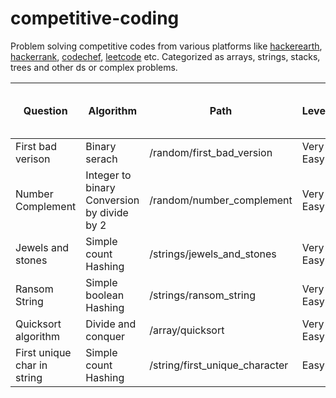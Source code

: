 # competitive-coding

Problem solving competitive codes from various platforms like [hackerearth](https://www.hackerearth.com/challenges/), [hackerrank](https://www.hackerrank.com/), [codechef](https://www.codechef.com/), [leetcode](https://leetcode.com/) etc. Categorized as arrays, strings, stacks, trees and other ds or complex problems.

Question | Algorithm | Path | Level | Type | Question or Tutorial URL
--- | --- | --- | --- | --- | ---
First bad verison | Binary serach | /random/first_bad_version | Very Easy | Challenge | [Leet code](https://leetcode.com/explore/challenge/card/may-leetcoding-challenge/534/week-1-may-1st-may-7th/3316/)
Number Complement | Integer to binary Conversion by divide by 2 | /random/number_complement | Very Easy | Challenge | [Leet code](https://leetcode.com/explore/challenge/card/may-leetcoding-challenge/534/week-1-may-1st-may-7th/3319/)
Jewels and stones | Simple count Hashing | /strings/jewels_and_stones | Very Easy | Challenge | [Leet code](https://leetcode.com/explore/challenge/card/may-leetcoding-challenge/534/week-1-may-1st-may-7th/3317/)
Ransom String | Simple boolean Hashing | /strings/ransom_string | Very Easy | Challenge | [Leet code](https://leetcode.com/explore/challenge/card/may-leetcoding-challenge/534/week-1-may-1st-may-7th/3318/)
Quicksort algorithm | Divide and conquer | /array/quicksort | Very Easy | Practice | [Leet code](https://discuss.codechef.com/t/data-structure-tutorial-array/13551)
First unique char in string | Simple count Hashing | /string/first_unique_character | Easy | Practice | [Leet code](https://leetcode.com/explore/challenge/card/may-leetcoding-challenge/534/week-1-may-1st-may-7th/3320/)
